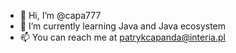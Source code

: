 - 👋 Hi, I’m @capa777
- 🌱 I’m currently learning Java and Java ecosystem
- 📫 You can reach me at patrykcapanda@interia.pl
